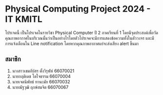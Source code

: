# Physical Computing Project 2024 - IT KMITL
โปรเจคนี้ เป็นโปรเจคในรายวิชา Physical Computer ปี 2 ภาคเรียนที่ 1
โดยมีจุดประสงค์เพื่อวัดคุณภาพอากาศในบริเวณนั้นว่าเป็นอย่างไรโดยตัวโปรเจคจะมีการแสดงข้อความทั้งในตัววงจร และมีการแจ้งเตือนใน Line notification โดยหากคุณภาพอากาศแย่จะส่งเสียง alert ขึ้นมา 
## สมาชิก
1. นางสาวเขมอัปสร ตั้งวิรุฬห์ 66070021
2. นายกฤติเดช โตใจธรรม 66070004
3. นายเจตนิพัทธ์ ทานะมัย 66070032
4. นายณัฐวุฒิ ฤกษ์สมจิต 66070067

